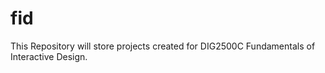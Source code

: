 # fid
This Repository will store projects created for DIG2500C Fundamentals of Interactive Design. 
